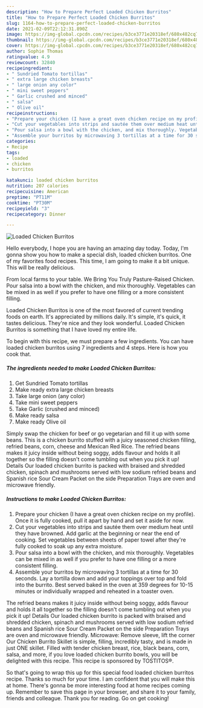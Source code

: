 ```yaml
---
description: "How to Prepare Perfect Loaded Chicken Burritos"
title: "How to Prepare Perfect Loaded Chicken Burritos"
slug: 1164-how-to-prepare-perfect-loaded-chicken-burritos
date: 2021-02-09T22:12:31.890Z
image: https://img-global.cpcdn.com/recipes/b3ce3771e20318ef/680x482cq70/loaded-chicken-burritos-recipe-main-photo.jpg
thumbnail: https://img-global.cpcdn.com/recipes/b3ce3771e20318ef/680x482cq70/loaded-chicken-burritos-recipe-main-photo.jpg
cover: https://img-global.cpcdn.com/recipes/b3ce3771e20318ef/680x482cq70/loaded-chicken-burritos-recipe-main-photo.jpg
author: Sophie Thomas
ratingvalue: 4.9
reviewcount: 32840
recipeingredient:
- " Sundried Tomato tortillas"
- " extra large chicken breasts"
- " large onion any color"
- " mini sweet peppers"
- " Garlic crushed and minced"
- " salsa"
- " Olive oil"
recipeinstructions:
- "Prepare your chicken (I have a great oven chicken recipe on my profile). Once it is fully cooked, pull it apart by hand and set it aside for now."
- "Cut your vegetables into strips and sautée them over medium heat until they have browned. Add garlic at the beginning or near the end of cooking. Set vegetables between sheets of paper towel after they&#39;re fully cooked to soak up any extra moisture."
- "Pour salsa into a bowl with the chicken, and mix thoroughly. Vegetables can be mixed in as well if you prefer to have one filling or a more consistent filling."
- "Assemble your burritos by microwaving 3 tortillas at a time for 30 seconds. Lay a tortilla down and add your toppings over top and fold into the burrito. Best served baked in the oven at 359 degrees for 10-15 minutes or individually wrapped and reheated in a toaster oven."
categories:
- Recipe
tags:
- loaded
- chicken
- burritos

katakunci: loaded chicken burritos 
nutrition: 207 calories
recipecuisine: American
preptime: "PT11M"
cooktime: "PT30M"
recipeyield: "3"
recipecategory: Dinner

---
```



![Loaded Chicken Burritos](https://img-global.cpcdn.com/recipes/b3ce3771e20318ef/680x482cq70/loaded-chicken-burritos-recipe-main-photo.jpg)

Hello everybody, I hope you are having an amazing day today. Today, I'm gonna show you how to make a special dish, loaded chicken burritos. One of my favorites food recipes. This time, I am going to make it a bit unique. This will be really delicious.

From local farms to your table. We Bring You Truly Pasture-Raised Chicken. Pour salsa into a bowl with the chicken, and mix thoroughly. Vegetables can be mixed in as well if you prefer to have one filling or a more consistent filling.

Loaded Chicken Burritos is one of the most favored of current trending foods on earth. It's appreciated by millions daily. It's simple, it's quick, it tastes delicious. They're nice and they look wonderful. Loaded Chicken Burritos is something that I have loved my entire life.


To begin with this recipe, we must prepare a few ingredients. You can have loaded chicken burritos using 7 ingredients and 4 steps. Here is how you cook that.

<!--inarticleads1-->

##### The ingredients needed to make Loaded Chicken Burritos:

1. Get  Sundried Tomato tortillas
1. Make ready  extra large chicken breasts
1. Take  large onion (any color)
1. Take  mini sweet peppers
1. Take  Garlic (crushed and minced)
1. Make ready  salsa
1. Make ready  Olive oil


Simply swap the chicken for beef or go vegetarian and fill it up with some beans. This is a chicken burrito stuffed with a juicy seasoned chicken filling, refried beans, corn, cheese and Mexican Red Rice. The refried beans makes it juicy inside without being soggy, adds flavour and holds it all together so the filling doesn&#39;t come tumbling out when you pick it up! Details Our loaded chicken burrito is packed with braised and shredded chicken, spinach and mushrooms served with low sodium refried beans and Spanish rice Sour Cream Packet on the side Preparation Trays are oven and microwave friendly. 

<!--inarticleads2-->

##### Instructions to make Loaded Chicken Burritos:

1. Prepare your chicken (I have a great oven chicken recipe on my profile). Once it is fully cooked, pull it apart by hand and set it aside for now.
1. Cut your vegetables into strips and sautée them over medium heat until they have browned. Add garlic at the beginning or near the end of cooking. Set vegetables between sheets of paper towel after they&#39;re fully cooked to soak up any extra moisture.
1. Pour salsa into a bowl with the chicken, and mix thoroughly. Vegetables can be mixed in as well if you prefer to have one filling or a more consistent filling.
1. Assemble your burritos by microwaving 3 tortillas at a time for 30 seconds. Lay a tortilla down and add your toppings over top and fold into the burrito. Best served baked in the oven at 359 degrees for 10-15 minutes or individually wrapped and reheated in a toaster oven.


The refried beans makes it juicy inside without being soggy, adds flavour and holds it all together so the filling doesn&#39;t come tumbling out when you pick it up! Details Our loaded chicken burrito is packed with braised and shredded chicken, spinach and mushrooms served with low sodium refried beans and Spanish rice Sour Cream Packet on the side Preparation Trays are oven and microwave friendly. Microwave: Remove sleeve, lift the corner Our Chicken Burrito Skillet is simple, filling, incredibly tasty, and is made in just ONE skillet. Filled with tender chicken breast, rice, black beans, corn, salsa, and more, if you love loaded chicken burrito bowls, you will be delighted with this recipe. This recipe is sponsored by TOSTITOS®. 

So that's going to wrap this up for this special food loaded chicken burritos recipe. Thanks so much for your time. I am confident that you will make this at home. There's gonna be more interesting food at home recipes coming up. Remember to save this page in your browser, and share it to your family, friends and colleague. Thank you for reading. Go on get cooking!
